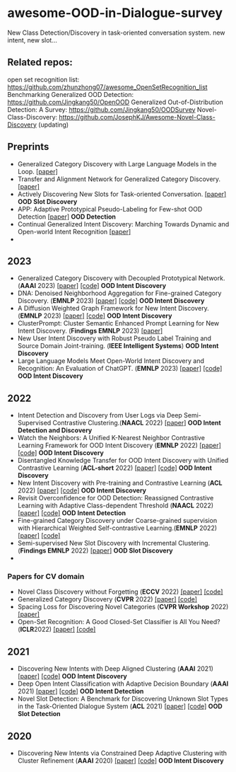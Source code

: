 # awesome-OOD-in-Dialogue-survey
New Class Detection/Discovery in task-oriented conversation system. new intent, new slot...

## Related repos:
open set recognition list: https://github.com/zhunzhong07/awesome_OpenSetRecognition_list
Benchmarking Generalized OOD Detection: https://github.com/Jingkang50/OpenOOD
Generalized Out-of-Distribution Detection: A Survey: https://github.com/Jingkang50/OODSurvey
Novel-Class-Discovery: https://github.com/JosephKJ/Awesome-Novel-Class-Discovery (updating)

## Preprints
- Generalized Category Discovery with Large Language Models in the Loop. [[paper]](https://arxiv.org/pdf/2312.10897)
- Transfer and Alignment Network for Generalized Category Discovery. [[paper]](https://arxiv.org/pdf/2312.16467)
- Actively Discovering New Slots for Task-oriented Conversation. [[paper]](https://arxiv.org/pdf/2305.04049) **OOD Slot Discovery**
- APP: Adaptive Prototypical Pseudo-Labeling for Few-shot OOD Detection [[paper]](https://arxiv.org/pdf/2310.13380) **OOD Detection**
- Continual Generalized Intent Discovery: Marching Towards Dynamic and Open-world Intent Recognition [[paper]](https://arxiv.org/pdf/2310.10184)
- 

## 2023
- Generalized Category Discovery with Decoupled Prototypical Network.(**AAAI** 2023) [[paper]](https://arxiv.org/pdf/2211.15115.pdf) [[code]](https://github.com/Lackel/DPN) **OOD Intent Discovery**
- DNA: Denoised Neighborhood Aggregation for Fine-grained Category Discovery. (**EMNLP** 2023)  [[paper]](https://arxiv.org/pdf/2310.10151) [[code]](https://github.com/Lackel/DNA) **OOD Intent Discovery**
- A Diffusion Weighted Graph Framework for New Intent Discovery. (**EMNLP** 2023)  [[paper]](https://arxiv.org/pdf/2310.15836) [[code]](https://github.com/yibai-shi/DWGF) **OOD Intent Discovery**
- ClusterPrompt: Cluster Semantic Enhanced Prompt Learning for New Intent Discovery. (**Findings EMNLP** 2023) [[paper]](https://aclanthology.org/2023.findings-emnlp.702.pdf)
- New User Intent Discovery with Robust Pseudo Label Training and Source Domain Joint-training. (**IEEE Intelligent Systems**) **OOD Intent Discovery**
- Large Language Models Meet Open-World Intent Discovery and Recognition: An Evaluation of ChatGPT. (**EMNLP** 2023)  [[paper]](https://arxiv.org/abs/2310.10176) [[code]](https://github.com/songxiaoshuai/OOD-Evaluation) **OOD Intent Discovery**

## 2022
- Intent Detection and Discovery from User Logs via Deep Semi-Supervised Contrastive Clustering.(**NAACL** 2022) [[paper]](https://aclanthology.org/2022.naacl-main.134.pdf) **OOD Intent Detection and Discovery**
- Watch the Neighbors: A Unified K-Nearest Neighbor Contrastive
Learning Framework for OOD Intent Discovery (**EMNLP** 2022) [[paper]](https://arxiv.org/pdf/2210.08909.pdf) [[code]](https://github.com/myt517/KCOD) **OOD Intent Discovery**
- Disentangled Knowledge Transfer for OOD Intent Discovery with Unified Contrastive Learning (**ACL-short** 2022) [[paper]](https://aclanthology.org/2022.acl-short.6.pdf) [[code]](https://github.com/myt517/DKT) **OOD Intent Discovery**
- New Intent Discovery with Pre-training and Contrastive Learning (**ACL** 2022) [[paper]](https://aclanthology.org/2022.acl-long.21.pdf) [[code]](https://github.com/zhang-yu-wei/MTP-CLNN) **OOD Intent Discovery**
- Revisit Overconfidence for OOD Detection: Reassigned Contrastive Learning with Adaptive Class-dependent Threshold (**NAACL** 2022) [[paper]](https://aclanthology.org/2022.naacl-main.307.pdf) [[code]](https://github.com/pris-nlp/NAACL2022-Reassigned_Contrastive_Learning_OOD) **OOD Intent Detection**
- Fine-grained Category Discovery under Coarse-grained supervision with Hierarchical Weighted Self-contrastive Learning.(**EMNLP** 2022) [[paper]](https://arxiv.org/pdf/2210.07733) [[code]](https://github.com/Lackel/Hierarchical_Weighted_SCL)
- Semi-supervised New Slot Discovery with Incremental Clustering. (**Findings EMNLP** 2022) [[paper]](https://aclanthology.org/2022.findings-emnlp.462.pdf) **OOD Slot Discovery**
- 

### **Papers for CV domain**
- Novel Class Discovery without Forgetting (**ECCV** 2022) [[paper]](https://arxiv.org/pdf/2207.10659.pdf) [[code]]()
- Generalized Category Discovery (**CVPR** 2022) [[paper]](https://arxiv.org/pdf/2201.02609.pdf) [[code]](https://github.com/sgvaze/generalized-category-discovery)
- Spacing Loss for Discovering Novel Categories (**CVPR Workshop** 2022) [[paper]](https://arxiv.org/pdf/2204.10595.pdf)
- Open-Set Recognition: A Good Closed-Set Classifier is All You Need? (**ICLR**2022) [[paper]](https://arxiv.org/pdf/2110.06207.pdf) [[code]](https://github.com/sgvaze/osr_closed_set_all_you_need)

## 2021
- Discovering New Intents with Deep Aligned Clustering (**AAAI** 2021) [[paper]](https://ojs.aaai.org/index.php/AAAI/article/view/17689) [[code]](https://github.com/thuiar/DeepAligned-Clustering) **OOD Intent Discovery**
- Deep Open Intent Classification with Adaptive Decision Boundary (**AAAI** 2021) [[paper]](https://www.aaai.org/AAAI21Papers/AAAI-9723.ZhangH.pdf) [[code]](https://github.com/hanleizhang/Adaptive-Decision-Boundary)  **OOD Intent Detection**
- Novel Slot Detection: A Benchmark for Discovering Unknown Slot Types in the Task-Oriented Dialogue System (**ACL** 2021) [[paper]](https://aclanthology.org/2021.acl-long.270.pdf) [[code]](https://github.com/ChestnutWYN/ACL2021-Novel-Slot-Detection)  **OOD Slot Detection**

## 2020
- Discovering New Intents via Constrained Deep Adaptive Clustering with Cluster Refinement (**AAAI** 2020) [[paper]](https://ojs.aaai.org/index.php/AAAI/article/view/6353) [[code]](https://github.com/thuiar/CDAC-plus) **OOD Intent Discovery**

